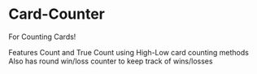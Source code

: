 # Card-Counter
For Counting Cards!

Features Count and True Count using High-Low card counting methods
Also has round win/loss counter to keep track of wins/losses
